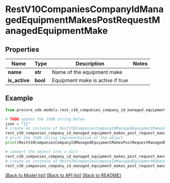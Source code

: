 # RestV10CompaniesCompanyIdManagedEquipmentMakesPostRequestManagedEquipmentMake


## Properties

Name | Type | Description | Notes
------------ | ------------- | ------------- | -------------
**name** | **str** | Name of the equipment make | 
**is_active** | **bool** | Equipment make is active if true | 

## Example

```python
from procore_sdk.models.rest_v10_companies_company_id_managed_equipment_makes_post_request_managed_equipment_make import RestV10CompaniesCompanyIdManagedEquipmentMakesPostRequestManagedEquipmentMake

# TODO update the JSON string below
json = "{}"
# create an instance of RestV10CompaniesCompanyIdManagedEquipmentMakesPostRequestManagedEquipmentMake from a JSON string
rest_v10_companies_company_id_managed_equipment_makes_post_request_managed_equipment_make_instance = RestV10CompaniesCompanyIdManagedEquipmentMakesPostRequestManagedEquipmentMake.from_json(json)
# print the JSON string representation of the object
print(RestV10CompaniesCompanyIdManagedEquipmentMakesPostRequestManagedEquipmentMake.to_json())

# convert the object into a dict
rest_v10_companies_company_id_managed_equipment_makes_post_request_managed_equipment_make_dict = rest_v10_companies_company_id_managed_equipment_makes_post_request_managed_equipment_make_instance.to_dict()
# create an instance of RestV10CompaniesCompanyIdManagedEquipmentMakesPostRequestManagedEquipmentMake from a dict
rest_v10_companies_company_id_managed_equipment_makes_post_request_managed_equipment_make_from_dict = RestV10CompaniesCompanyIdManagedEquipmentMakesPostRequestManagedEquipmentMake.from_dict(rest_v10_companies_company_id_managed_equipment_makes_post_request_managed_equipment_make_dict)
```
[[Back to Model list]](../README.md#documentation-for-models) [[Back to API list]](../README.md#documentation-for-api-endpoints) [[Back to README]](../README.md)


